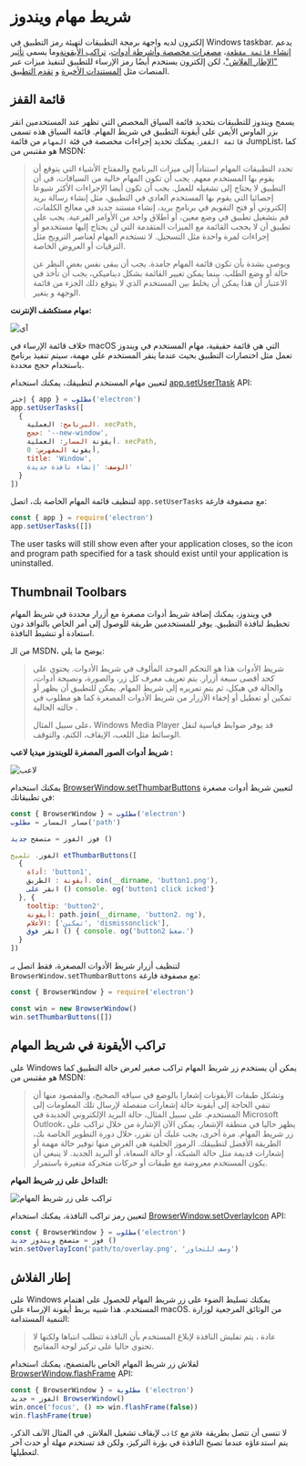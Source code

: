 # شريط مهام ويندوز

إلكترون لديه واجهة برمجة التطبيقات لتهيئة رمز التطبيق في Windows taskbar. يدعم [إنشاء `قائمة مقطعة`](#jumplist)، [مصغرات مخصصة وأشرطة أدوات](#thumbnail-toolbars)، [تراكب الأيقونة](#icon-overlays-in-taskbar)وما يسمى [تأثير "الإطار الفلاش"](#flash-frame)، لكن إلكترون يستخدم أيضًا رمز الإرساء للتطبيق لتنفيذ ميزات عبر المنصات مثل [المستندات الأخيرة](./recent-documents.md) و [تقدم التطبيق](./progress-bar.md).

## قائمة القفز

يسمح ويندوز للتطبيقات بتحديد قائمة السياق المخصص التي تظهر عند المستخدمين انقر بزر الماوس الأيمن على أيقونة التطبيق في شريط المهام. قائمة السياق هذه تسمى `قائمة القفز`. يمكنك تحديد إجراءات مخصصة في فئة `المهام` من قائمة JumpList، كما هو مقتبس من MSDN:

> تحدد التطبيقات المهام استناداً إلى ميزات البرنامج والمفتاح الأشياء التي يتوقع أن يقوم بها المستخدم معهم. يجب أن تكون المهام خالية من السياقات، في أن التطبيق لا يحتاج إلى تشغيله للعمل. يجب أن تكون أيضا الإجراءات الأكثر شيوعا إحصائيا التي يقوم بها المستخدم العادي في التطبيق، مثل إنشاء رسالة بريد إلكتروني أو فتح التقويم في برنامج بريد، إنشاء مستند جديد في معالج الكلمات، قم بتشغيل تطبيق في وضع معين، أو اطلاق واحد من الأوامر الفرعية. يجب على تطبيق أن لا يحجب القائمة مع الميزات المتقدمة التي لن يحتاج إليها مستخدمو أو إجراءات لمرة واحدة مثل التسجيل. لا تستخدم المهام لعناصر الترويج مثل الترقيات أو العروض الخاصة.
> 
> ويوصى بشدة بأن تكون قائمة المهام جامدة. يجب أن يبقى نفس بغض النظر عن حالة أو وضع الطلب. بينما يمكن تغيير القائمة بشكل ديناميكي، يجب أن تأخذ في الاعتبار أن هذا يمكن أن يخلط بين المستخدم الذي لا يتوقع ذلك الجزء من قائمة الوجهة و يتغير.

__مهام مستكشف الإنترنت:__

![آي](https://i-msdn.sec.s-msft.com/dynimg/IC420539.png)

خلاف قائمة الإرساء في macOS التي هي قائمة حقيقية، مهام المستخدم في ويندوز تعمل مثل اختصارات التطبيق بحيث عندما ينقر المستخدم على مهمة، سيتم تنفيذ برنامج باستخدام حجج محددة.

لتعيين مهام المستخدم لتطبيقك، يمكنك استخدام [app.setUserTtask](../api/app.md#appsetusertaskstasks-windows) API:

```javascript
إختر { app } = مطلوب('electron')
app.setUserTasks([
  {
    البرنامج: العملية. xecPath,
    حجج: '--new-window',
    أيقونة المسار: العملية. xecPath,
    أيقونة المفهرس: 0,
    title: 'Window',
    الوصف: 'إنشاء نافذة جديدة'
  }
])
```

لتنظيف قائمة المهام الخاصة بك، اتصل `app.setUserTasks` مع مصفوفة فارغة:

```javascript
const { app } = require('electron')
app.setUserTasks([])
```

The user tasks will still show even after your application closes, so the icon and program path specified for a task should exist until your application is uninstalled.


## Thumbnail Toolbars

في ويندوز، يمكنك إضافة شريط أدوات مصغرة مع أزرار محددة في شريط المهام تخطيط لنافذة التطبيق. يوفر للمستخدمين طريقة للوصول إلى أمر الخاص بالنوافذ دون استعادة أو تنشيط النافذة.

من الـ MSDN، يوضح ما يلي:

> شريط الأدوات هذا هو التحكم الموحد المألوف في شريط الأدوات. يحتوي على كحد أقصى سبعة أزرار. يتم تعريف معرف كل زر، والصورة، ونصيحة أدوات، والحالة في هيكل، ثم يتم تمريره إلى شريط المهام. يمكن للتطبيق أن يظهر أو تمكين أو تعطيل أو إخفاء الأزرار من شريط الأدوات المصغرة كما هو مطلوب في حالته الحالية .
> 
> على سبيل المثال، Windows Media Player قد يوفر ضوابط قياسية لنقل الوسائط مثل اللعب، الإيقاف، الكتم، والتوقف.

__شريط أدوات الصور المصغرة للويندوز ميديا لاعب :__

![لاعب](https://i-msdn.sec.s-msft.com/dynimg/IC420540.png)

يمكنك استخدام [BrowserWindow.setThumbarButtons](../api/browser-window.md#winsetthumbarbuttonsbuttons-windows) لتعيين شريط أدوات مصغرة في تطبيقاتك:

```javascript
const { BrowserWindow } = مطلوب('electron')
مسار المسار = مطلوب('path')

فوز الفوز = متصفح جديد ()

الفوز. تلميح etThumbarButtons([
  {
    أداة: 'button1',
    أيقونة : الطريق. oin(__dirname, 'button1.png'),
    انقر على () console. og('button1 click icked'}
  }, {
    tooltip: 'button2',
    أيقونة: path.join(__dirname, 'button2. ng'),
    الأعلام: ['تمكين', 'dismissonclick'],
    انقر فوق () { console. og('button2 ضغط.')
  }
])
```

لتنظيف أزرار شريط الأدوات المصغرة، فقط اتصل بـ `BrowserWindow.setThumbarButtons` مع مصفوفة فارغة:

```javascript
const { BrowserWindow } = require('electron')

const win = new BrowserWindow()
win.setThumbarButtons([])
```


## تراكب الأيقونة في شريط المهام

على Windows يمكن أن يستخدم زر شريط المهام تراكب صغير لعرض حالة التطبيق كما هو مقتبس من MSDN:

> وتشكل طبقات الأيقونات إشعارا بالوضع في سياقه الصحيح، والمقصود منها أن تنفي الحاجة إلى أيقونة حالة إشعارات منفصلة لإرسال تلك المعلومات إلى المستخدم. على سبيل المثال، حالة البريد الإلكتروني الجديدة في Microsoft Outlook، يظهر حاليا في منطقة الإشعار، يمكن الآن الإشارة من خلال تراكب على زر شريط المهام. مرة أخرى، يجب عليك أن تقرر، خلال دورة التطوير الخاصة بك، الطريقة الأفضل لتطبيقك. الرموز الخلفية هي الغرض منها توفير حالة مهمة أو إشعارات قديمة مثل حالة الشبكة، أو حالة السعاة، أو البريد الجديد. لا ينبغي أن يكون المستخدم معروضة مع طبقات أو حركات متحركة متغيرة باستمرار.

__التداخل على زر شريط المهام:__

![تراكب على زر شريط المهام](https://i-msdn.sec.s-msft.com/dynimg/IC420441.png)

لتعيين رمز تراكب النافذة، يمكنك استخدام [BrowserWindow.setOverlayIcon](../api/browser-window.md#winsetoverlayiconoverlay-description-windows) API:

```javascript
const { BrowserWindow } = مطلوب('electron')
فوز = متصفح ويندوز جديد ()
win.setOverlayIcon('path/to/overlay.png', 'وصف للتجاوز')
```


## إطار الفلاش

على Windows يمكنك تسليط الضوء على زر شريط المهام للحصول على اهتمام المستخدم. هذا شبيه بربط أيقونة الإرساء على macOS. من الوثائق المرجعية لوزارة التنمية المستدامة:

> عادة ، يتم تفليش النافذة لإبلاغ المستخدم بأن النافذة تتطلب انتباها ولكنها لا تحتوي حاليا على تركيز لوحة المفاتيح.

لفلاش زر شريط المهام الخاص بالمتصفح، يمكنك استخدام [BrowserWindow.flashFrame](../api/browser-window.md#winflashframeflag) API:

```javascript
const { BrowserWindow } = مطلوبة ('electron')
الفوز = جديد BrowserWindow()
win.once('focus', () => win.flashFrame(false))
win.flashFrame(true)
```

لا تنسى أن تتصل بطريقة `فلاش` مع `كاذب` لإيقاف تشغيل الفلاش. في المثال الآنف الذكر، يتم استدعاؤه عندما تصبح النافذة في بؤرة التركيز، ولكن قد تستخدم مهلة أو حدث آخر لتعطيلها.
